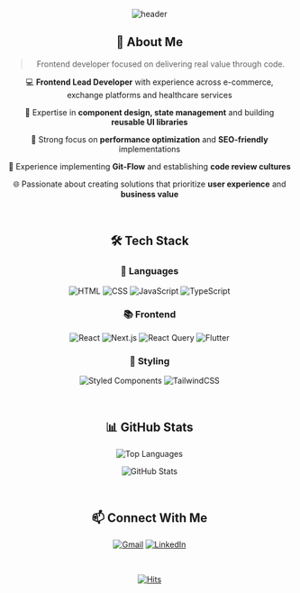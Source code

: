 <div align="center">
  
  ![header](https://capsule-render.vercel.app/api?type=waving&color=gradient&customColorList=0,2,2,5,30&height=300&section=header&text=YEJEE%20CHO&fontSize=90&animation=fadeIn&fontAlignY=38&desc=Frontend%20Developer&descAlignY=55&descSize=25)

  ## 🌟 About Me
 > Frontend developer focused on delivering real value through code.
  
  💻 **Frontend Lead Developer** with experience across e-commerce, exchange platforms and healthcare services
  
  🧩 Expertise in **component design, state management** and building **reusable UI libraries**
  
  🚀 Strong focus on **performance optimization** and **SEO-friendly** implementations
  
  🔄 Experience implementing **Git-Flow** and establishing **code review cultures**
  
  🌐 Passionate about creating solutions that prioritize **user experience** and **business value**
  
  <br/>
  
  ## 🛠️ Tech Stack

  ### 💫 Languages
  
  ![HTML](https://img.shields.io/badge/HTML-E34F26?style=for-the-badge&logo=HTML5&logoColor=white)
  ![CSS](https://img.shields.io/badge/CSS-1572B6?style=for-the-badge&logo=CSS3&logoColor=white)
  ![JavaScript](https://img.shields.io/badge/JavaScript-F7DF1E?style=for-the-badge&logo=JavaScript&logoColor=black)
  ![TypeScript](https://img.shields.io/badge/TypeScript-3178C6?style=for-the-badge&logo=TypeScript&logoColor=white)
  
  ### 📚 Frontend
  
  ![React](https://img.shields.io/badge/React-61DAFB?style=for-the-badge&logo=React&logoColor=black)
  ![Next.js](https://img.shields.io/badge/Next.js-000000?style=for-the-badge&logo=Next.js&logoColor=white)
  ![React Query](https://img.shields.io/badge/React_Query-FF4154?style=for-the-badge&logo=ReactQuery&logoColor=white)
  ![Flutter](https://img.shields.io/badge/Flutter-02569B?style=for-the-badge&logo=Flutter&logoColor=white)
  
  ### 🎨 Styling
  
  ![Styled Components](https://img.shields.io/badge/styled_components-DB7093?style=for-the-badge&logo=styled-components&logoColor=white)
  ![TailwindCSS](https://img.shields.io/badge/TailwindCSS-06B6D4?style=for-the-badge&logo=TailwindCSS&logoColor=white)
  
  
  <br/>
  
  ## 📊 GitHub Stats
  
  ![Top Languages](https://github-readme-stats.vercel.app/api/top-langs/?username=Dumibell&layout=compact&theme=tokyonight&hide_border=true&border_radius=10)
  
  ![GitHub Stats](https://github-readme-stats.vercel.app/api?username=Dumibell&show_icons=true&theme=tokyonight&hide_border=true&border_radius=10)
  
  <br/>
  
  
  ## 📫 Connect With Me
  
  [![Gmail](https://img.shields.io/badge/Gmail-EA4335?style=for-the-badge&logo=Gmail&logoColor=white)](mailto:choyejee14@gmail.com)
  [![LinkedIn](https://img.shields.io/badge/LinkedIn-0A66C2?style=for-the-badge&logo=linkedin&logoColor=white)](https://www.linkedin.com/in/dumibell/)
  
  <br/>
  
  [![Hits](https://hits.seeyoufarm.com/api/count/incr/badge.svg?url=https%3A%2F%2Fgithub.com%2FDumibell&count_bg=%235094F0&title_bg=%23555555&icon=&icon_color=%23E7E7E7&title=visitors&edge_flat=false)](https://hits.seeyoufarm.com)
  
</div>
